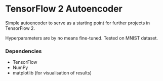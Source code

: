 # TensorFlow 2 Autoencoder

Simple autoencoder to serve as a starting point for further projects in TensorFlow 2.

Hyperparameters are by no means fine-tuned. Tested on MNIST dataset.

### Dependencies
* TensorFlow
* NumPy
* matplotlib (for visualisation of results)
